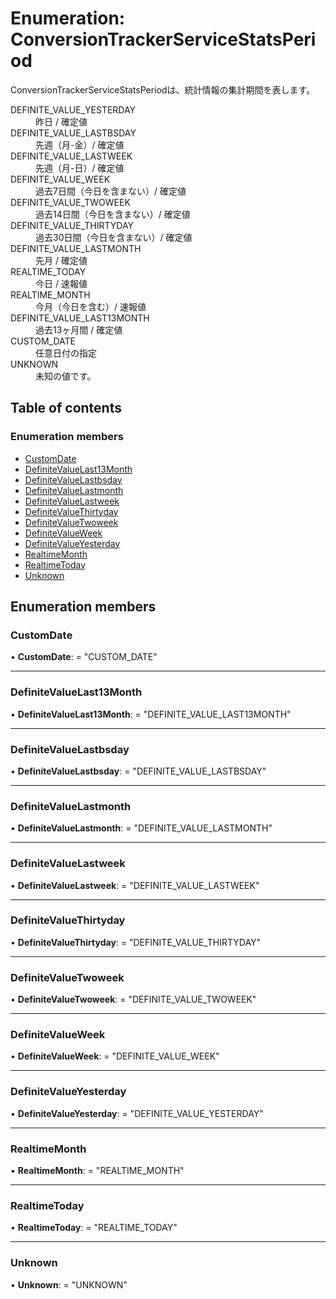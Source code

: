 # Enumeration: ConversionTrackerServiceStatsPeriod


<div lang=\"ja\">ConversionTrackerServiceStatsPeriodは、統計情報の集計期間を表します。</div>  <dl class=term>   <dt class=\"term__item\">DEFINITE_VALUE_YESTERDAY</dt>   <dd class=\"term__desc\"><span lang=\"ja\">昨日 / 確定値</span></dd>   <dt class=\"term__item\">DEFINITE_VALUE_LASTBSDAY</dt>   <dd class=\"term__desc\"><span lang=\"ja\">先週（月-金）/ 確定値</span></dd>   <dt class=\"term__item\">DEFINITE_VALUE_LASTWEEK</dt>   <dd class=\"term__desc\"><span lang=\"ja\">先週（月-日）/ 確定値</span></dd>   <dt class=\"term__item\">DEFINITE_VALUE_WEEK</dt>   <dd class=\"term__desc\"><span lang=\"ja\">過去7日間（今日を含まない）/ 確定値</span></dd>   <dt class=\"term__item\">DEFINITE_VALUE_TWOWEEK</dt>   <dd class=\"term__desc\"><span lang=\"ja\">過去14日間（今日を含まない）/ 確定値</span></dd>   <dt class=\"term__item\">DEFINITE_VALUE_THIRTYDAY</dt>   <dd class=\"term__desc\"><span lang=\"ja\">過去30日間（今日を含まない）/ 確定値</span></dd>   <dt class=\"term__item\">DEFINITE_VALUE_LASTMONTH</dt>   <dd class=\"term__desc\"><span lang=\"ja\">先月 / 確定値</span></dd>   <dt class=\"term__item\">REALTIME_TODAY</dt>   <dd class=\"term__desc\"><span lang=\"ja\">今日 / 速報値</span></dd>   <dt class=\"term__item\">REALTIME_MONTH</dt>   <dd class=\"term__desc\"><span lang=\"ja\">今月（今日を含む）/ 速報値</span></dd>   <dt class=\"term__item\">DEFINITE_VALUE_LAST13MONTH</dt>   <dd class=\"term__desc\"><span lang=\"ja\">過去13ヶ月間 / 確定値</span></dd>   <dt class=\"term__item\">CUSTOM_DATE</dt>   <dd class=\"term__desc\"><span lang=\"ja\">任意日付の指定</span></dd>   <dt class=\"term__item\">UNKNOWN</dt>   <dd class=\"term__desc\"><span lang=\"ja\">未知の値です。</span></dd> </dl>

## Table of contents

### Enumeration members

- [CustomDate](conversiontrackerservicestatsperiod.md#customdate)
- [DefiniteValueLast13Month](conversiontrackerservicestatsperiod.md#definitevaluelast13month)
- [DefiniteValueLastbsday](conversiontrackerservicestatsperiod.md#definitevaluelastbsday)
- [DefiniteValueLastmonth](conversiontrackerservicestatsperiod.md#definitevaluelastmonth)
- [DefiniteValueLastweek](conversiontrackerservicestatsperiod.md#definitevaluelastweek)
- [DefiniteValueThirtyday](conversiontrackerservicestatsperiod.md#definitevaluethirtyday)
- [DefiniteValueTwoweek](conversiontrackerservicestatsperiod.md#definitevaluetwoweek)
- [DefiniteValueWeek](conversiontrackerservicestatsperiod.md#definitevalueweek)
- [DefiniteValueYesterday](conversiontrackerservicestatsperiod.md#definitevalueyesterday)
- [RealtimeMonth](conversiontrackerservicestatsperiod.md#realtimemonth)
- [RealtimeToday](conversiontrackerservicestatsperiod.md#realtimetoday)
- [Unknown](conversiontrackerservicestatsperiod.md#unknown)

## Enumeration members

### CustomDate

• **CustomDate**: = "CUSTOM\_DATE"

___

### DefiniteValueLast13Month

• **DefiniteValueLast13Month**: = "DEFINITE\_VALUE\_LAST13MONTH"

___

### DefiniteValueLastbsday

• **DefiniteValueLastbsday**: = "DEFINITE\_VALUE\_LASTBSDAY"

___

### DefiniteValueLastmonth

• **DefiniteValueLastmonth**: = "DEFINITE\_VALUE\_LASTMONTH"

___

### DefiniteValueLastweek

• **DefiniteValueLastweek**: = "DEFINITE\_VALUE\_LASTWEEK"

___

### DefiniteValueThirtyday

• **DefiniteValueThirtyday**: = "DEFINITE\_VALUE\_THIRTYDAY"

___

### DefiniteValueTwoweek

• **DefiniteValueTwoweek**: = "DEFINITE\_VALUE\_TWOWEEK"

___

### DefiniteValueWeek

• **DefiniteValueWeek**: = "DEFINITE\_VALUE\_WEEK"

___

### DefiniteValueYesterday

• **DefiniteValueYesterday**: = "DEFINITE\_VALUE\_YESTERDAY"

___

### RealtimeMonth

• **RealtimeMonth**: = "REALTIME\_MONTH"

___

### RealtimeToday

• **RealtimeToday**: = "REALTIME\_TODAY"

___

### Unknown

• **Unknown**: = "UNKNOWN"
